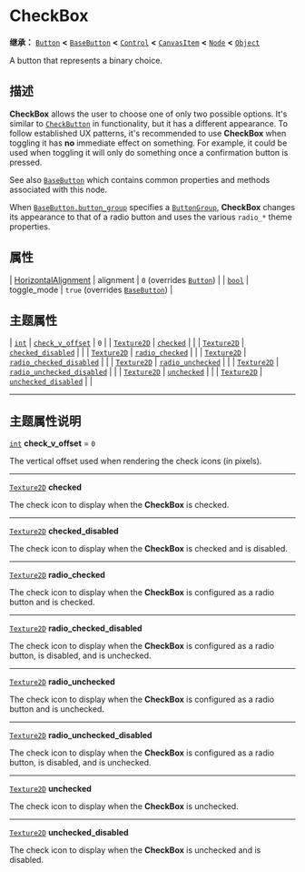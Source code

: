 <!-- ⚠ 请勿编辑本文件 ⚠ -->
<!-- 本文档使用脚本从 WeDot 引擎源码仓库生成。 -->
<!-- 生成脚本：https://github.com/WeDot-Engine/WeDot/tree/4.3/doc/tools/make_md.py； -->
<!-- 原文件：https://github.com/WeDot-Engine/WeDot/tree/4.3/doc/classes/CheckBox.xml。 -->

<div id="_class_checkbox"></div>

# CheckBox

**继承：** [`Button`](class_button.md) **<** [`BaseButton`](class_basebutton.md) **<** [`Control`](class_control.md) **<** [`CanvasItem`](class_canvasitem.md) **<** [`Node`](class_node.md) **<** [`Object`](class_object.md)

A button that represents a binary choice.

## 描述

**CheckBox** allows the user to choose one of only two possible options. It's similar to [`CheckButton`](class_checkbutton.md) in functionality, but it has a different appearance. To follow established UX patterns, it's recommended to use **CheckBox** when toggling it has **no** immediate effect on something. For example, it could be used when toggling it will only do something once a confirmation button is pressed.

See also [`BaseButton`](class_basebutton.md) which contains common properties and methods associated with this node.

When [`BaseButton.button_group`](#class_basebutton_property_button_group) specifies a [`ButtonGroup`](class_buttongroup.md), **CheckBox** changes its appearance to that of a radio button and uses the various `radio_*` theme properties.

## 属性

| [HorizontalAlignment](#enum_@globalscope_horizontalalignment) | alignment   | ``0`` (overrides [`Button`](#class_button_property_alignment))              |
| [`bool`](class_bool.md)                                       | toggle_mode | ``true`` (overrides [`BaseButton`](#class_basebutton_property_toggle_mode)) |

## 主题属性

| [`int`](class_int.md)             | [`check_v_offset`](#class_checkbox_theme_constant_check_v_offset)                 | ``0`` |
| [`Texture2D`](class_texture2d.md) | [`checked`](#class_checkbox_theme_icon_checked)                                   |       |
| [`Texture2D`](class_texture2d.md) | [`checked_disabled`](#class_checkbox_theme_icon_checked_disabled)                 |       |
| [`Texture2D`](class_texture2d.md) | [`radio_checked`](#class_checkbox_theme_icon_radio_checked)                       |       |
| [`Texture2D`](class_texture2d.md) | [`radio_checked_disabled`](#class_checkbox_theme_icon_radio_checked_disabled)     |       |
| [`Texture2D`](class_texture2d.md) | [`radio_unchecked`](#class_checkbox_theme_icon_radio_unchecked)                   |       |
| [`Texture2D`](class_texture2d.md) | [`radio_unchecked_disabled`](#class_checkbox_theme_icon_radio_unchecked_disabled) |       |
| [`Texture2D`](class_texture2d.md) | [`unchecked`](#class_checkbox_theme_icon_unchecked)                               |       |
| [`Texture2D`](class_texture2d.md) | [`unchecked_disabled`](#class_checkbox_theme_icon_unchecked_disabled)             |       |

<!-- rst-class:: classref-section-separator -->

---

## 主题属性说明

<div id="_class_checkbox_theme_constant_check_v_offset"></div>

[`int`](class_int.md) **check_v_offset** = ``0`` <div id="class_checkbox_theme_constant_check_v_offset"></div>

The vertical offset used when rendering the check icons (in pixels).

<!-- rst-class:: classref-item-separator -->

---

<div id="_class_checkbox_theme_icon_checked"></div>

[`Texture2D`](class_texture2d.md) **checked** <div id="class_checkbox_theme_icon_checked"></div>

The check icon to display when the **CheckBox** is checked.

<!-- rst-class:: classref-item-separator -->

---

<div id="_class_checkbox_theme_icon_checked_disabled"></div>

[`Texture2D`](class_texture2d.md) **checked_disabled** <div id="class_checkbox_theme_icon_checked_disabled"></div>

The check icon to display when the **CheckBox** is checked and is disabled.

<!-- rst-class:: classref-item-separator -->

---

<div id="_class_checkbox_theme_icon_radio_checked"></div>

[`Texture2D`](class_texture2d.md) **radio_checked** <div id="class_checkbox_theme_icon_radio_checked"></div>

The check icon to display when the **CheckBox** is configured as a radio button and is checked.

<!-- rst-class:: classref-item-separator -->

---

<div id="_class_checkbox_theme_icon_radio_checked_disabled"></div>

[`Texture2D`](class_texture2d.md) **radio_checked_disabled** <div id="class_checkbox_theme_icon_radio_checked_disabled"></div>

The check icon to display when the **CheckBox** is configured as a radio button, is disabled, and is unchecked.

<!-- rst-class:: classref-item-separator -->

---

<div id="_class_checkbox_theme_icon_radio_unchecked"></div>

[`Texture2D`](class_texture2d.md) **radio_unchecked** <div id="class_checkbox_theme_icon_radio_unchecked"></div>

The check icon to display when the **CheckBox** is configured as a radio button and is unchecked.

<!-- rst-class:: classref-item-separator -->

---

<div id="_class_checkbox_theme_icon_radio_unchecked_disabled"></div>

[`Texture2D`](class_texture2d.md) **radio_unchecked_disabled** <div id="class_checkbox_theme_icon_radio_unchecked_disabled"></div>

The check icon to display when the **CheckBox** is configured as a radio button, is disabled, and is unchecked.

<!-- rst-class:: classref-item-separator -->

---

<div id="_class_checkbox_theme_icon_unchecked"></div>

[`Texture2D`](class_texture2d.md) **unchecked** <div id="class_checkbox_theme_icon_unchecked"></div>

The check icon to display when the **CheckBox** is unchecked.

<!-- rst-class:: classref-item-separator -->

---

<div id="_class_checkbox_theme_icon_unchecked_disabled"></div>

[`Texture2D`](class_texture2d.md) **unchecked_disabled** <div id="class_checkbox_theme_icon_unchecked_disabled"></div>

The check icon to display when the **CheckBox** is unchecked and is disabled.

[^virtual]: 本方法通常需要用户覆盖才能生效。
[^const]: 本方法无副作用，不会修改该实例的任何成员变量。
[^vararg]: 本方法除了能接受在此处描述的参数外，还能够继续接受任意数量的参数。
[^constructor]: 本方法用于构造某个类型。
[^static]: 调用本方法无需实例，可直接使用类名进行调用。
[^operator]: 本方法描述的是使用本类型作为左操作数的有效运算符。
[^bitfield]: 这个值是由下列位标志构成位掩码的整数。
[^void]: 无返回值。
